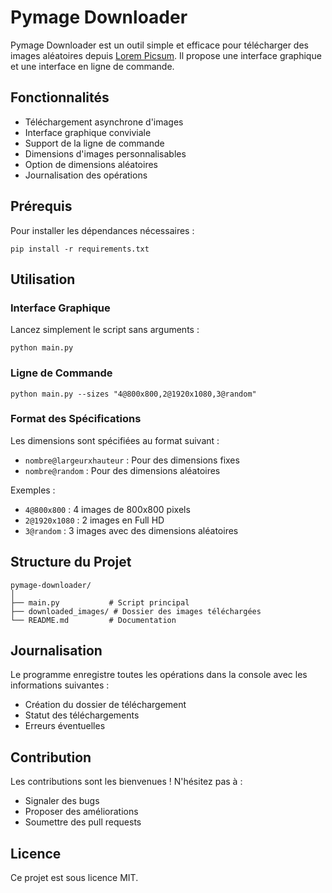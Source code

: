 # Pymage Downloader

Pymage Downloader est un outil simple et efficace pour télécharger des images aléatoires depuis [Lorem Picsum](https://picsum.photos/). Il propose une interface graphique et une interface en ligne de commande.

## Fonctionnalités

- Téléchargement asynchrone d'images
- Interface graphique conviviale
- Support de la ligne de commande
- Dimensions d'images personnalisables
- Option de dimensions aléatoires
- Journalisation des opérations

## Prérequis

Pour installer les dépendances nécessaires :

    pip install -r requirements.txt

## Utilisation

### Interface Graphique

Lancez simplement le script sans arguments :

    python main.py

### Ligne de Commande

    python main.py --sizes "4@800x800,2@1920x1080,3@random"

### Format des Spécifications

Les dimensions sont spécifiées au format suivant :
- `nombre@largeurxhauteur` : Pour des dimensions fixes
- `nombre@random` : Pour des dimensions aléatoires

Exemples :
- `4@800x800` : 4 images de 800x800 pixels
- `2@1920x1080` : 2 images en Full HD
- `3@random` : 3 images avec des dimensions aléatoires

## Structure du Projet

    pymage-downloader/
    │
    ├── main.py           # Script principal
    ├── downloaded_images/ # Dossier des images téléchargées
    └── README.md         # Documentation

## Journalisation

Le programme enregistre toutes les opérations dans la console avec les informations suivantes :
- Création du dossier de téléchargement
- Statut des téléchargements
- Erreurs éventuelles

## Contribution

Les contributions sont les bienvenues ! N'hésitez pas à :
- Signaler des bugs
- Proposer des améliorations
- Soumettre des pull requests

## Licence

Ce projet est sous licence MIT.
